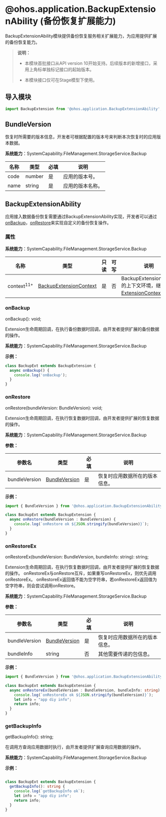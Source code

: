 # @ohos.application.BackupExtensionAbility (备份恢复扩展能力)

BackupExtensionAbility模块提供备份恢复服务相关扩展能力，为应用提供扩展的备份恢复能力。

> **说明：**
>
> - 本模块首批接口从API version 10开始支持。后续版本的新增接口，采用上角标单独标记接口的起始版本。
>
> - 本模块接口仅可在Stage模型下使用。

## 导入模块

```ts
import BackupExtension from '@ohos.application.BackupExtensionAbility';
```

## BundleVersion

恢复时所需要的版本信息，开发者可根据配置的版本号来判断本次恢复时的应用版本数据。

**系统能力**：SystemCapability.FileManagement.StorageService.Backup

| 名称 | 类型   | 必填 | 说明             |
| ---- | ------ | ---- | ---------------- |
| code | number | 是   | 应用的版本号。   |
| name | string | 是   | 应用的版本名称。 |

## BackupExtensionAbility

应用接入数据备份恢复需要通过BackupExtensionAbility实现，开发者可以通过[onBackup](#onbackup)，[onRestore](#onrestore)来实现自定义的备份恢复操作。

### 属性

**系统能力**：SystemCapability.FileManagement.StorageService.Backup

| 名称                  | 类型                                                              | 只读 | 可写 | 说明                                                |
| --------------------- | ----------------------------------------------------------------- | ---- | ---- | --------------------------------------------------- |
| context<sup>11+</sup> | [BackupExtensionContext](js-apis-file-backupextensioncontext.md) | 是   | 否   | BackupExtensionAbility的上下文环境，继承自[ExtensionContext](../apis-ability-kit/js-apis-inner-application-extensionContext.md)。 |

### onBackup

onBackup(): void;

Extension生命周期回调，在执行备份数据时回调，由开发者提供扩展的备份数据的操作。

**系统能力**：SystemCapability.FileManagement.StorageService.Backup

**示例：**

  ```ts
  class BackupExt extends BackupExtension {
    async onBackup() {
      console.log('onBackup');
    }
  }
  ```


### onRestore

onRestore(bundleVersion: BundleVersion): void;

Extension生命周期回调，在执行恢复数据时回调，由开发者提供扩展的恢复数据的操作。

**系统能力**：SystemCapability.FileManagement.StorageService.Backup

**参数：**

| 参数名        | 类型                            | 必填 | 说明                           |
| ------------- | ------------------------------- | ---- | ------------------------------ |
| bundleVersion | [BundleVersion](#bundleversion) | 是   | 恢复时应用数据所在的版本信息。 |

**示例：**

  ```ts
  import { BundleVersion } from '@ohos.application.BackupExtensionAbility';
  
  class BackupExt extends BackupExtension {
    async onRestore(bundleVersion : BundleVersion) {
      console.log(`onRestore ok ${JSON.stringify(bundleVersion)}`);
    }
  }
  ```
  ### onRestoreEx

onRestoreEx(bundleVersion: BundleVersion, bundleInfo: string): string;

Extension生命周期回调，在执行恢复数据时回调，由开发者提供扩展的恢复数据的操作。
onRestoreEx与onRestore互斥，如果重写onRestoreEx，则优先调用onRestoreEx。
onRestoreEx返回值不能为空字符串，若onRestoreEx返回值为空字符串，则会尝试调用onRestore。

**系统能力**：SystemCapability.FileManagement.StorageService.Backup

**参数：**

| 参数名        | 类型                            | 必填 | 说明                           |
| ------------- | ------------------------------- | ---- | ------------------------------ |
| bundleVersion | [BundleVersion](#bundleversion) | 是   | 恢复时应用数据所在的版本信息。 |
| bundleInfo |string | 否   | 其他需要传递的包信息。 |

**示例：**

  ```ts
  import { BundleVersion } from '@ohos.application.BackupExtensionAbility';

  class BackupExt extends BackupExtension {
    async onRestoreEx(bundleVersion : BundleVersion, bundleInfo: string): Promise<string> {
      console.log(`onRestoreEx ok ${JSON.stringify(bundleVersion)}`);
      let info = "app diy info";
      return info;
    }
  }
  ```

  ### getBackupInfo

getBackupInfo(): string;

在调用方查询应用数据时执行，由开发者提供扩展查询应用数据的操作。

**系统能力**：SystemCapability.FileManagement.StorageService.Backup

**示例：**

  ```ts

  class BackupExt extends BackupExtension {
    getBackupInfo(): string {
      console.log(`getBackupInfo ok`);
      let info = "app diy info";
      return info;
    }
  }
  ```